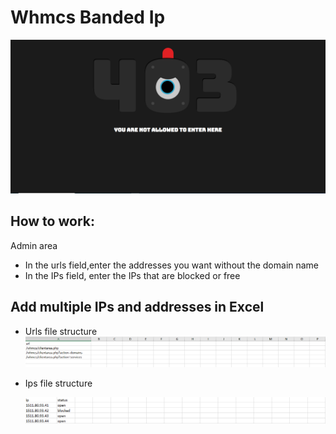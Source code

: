 # Whmcs Banded Ip

![](https://github.com/sharifnezhad/whmcs-banned-ips/blob/main/images/403.png)

## How to work:

Admin area
- In the urls field,enter the addresses you want without the domain name
- In the IPs field, enter the IPs that are blocked or free
## Add multiple IPs and addresses in Excel
- Urls file structure
  ![](https://github.com/sharifnezhad/whmcs-banned-ips/blob/main/images/urls.png)

- Ips file structure

  ![](https://github.com/sharifnezhad/whmcs-banned-ips/blob/main/images/ips.png)